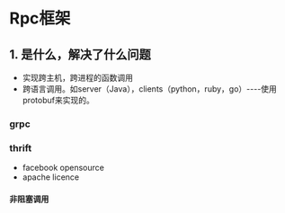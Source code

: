 # Rpc框架



## 1. 是什么，解决了什么问题

- 实现跨主机，跨进程的函数调用
- 跨语言调用。如server（Java），clients（python，ruby，go）----使用protobuf来实现的。



### grpc


### thrift

- facebook opensource
- apache licence

#### 非阻塞调用